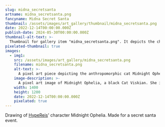 ```yaml
---
slug: midna_secretsanta
artname: midna_secretsanta.png
fancyname: Midna Secret Santa
thumbnail: /assets/images/art_gallery/thumbnail/midna_secretsanta.png
date: 2022-12-14T00:00:00.000Z
publish-date: 2024-05-30T00:00:00.000Z
thumbnail-alt-text: >-
  Thumbnail for gallery item "midna_secretsanta.png". It depicts the character Midnight Ophelia looking over her back.
pixelated-thumbnail: true
images:
  - img1:
    src: /assets/images/art_gallery/midna_secretsanta.png
    filename: midna_secretsanta.png
    alt-text: >-
      A pixel art piece depicting the anthropomorphic cat Midnight Ophelia posing.
    image-description: >-
      A pixel art image of Midnight Ophelia, a black Cat Viskian. She is walking towards the left, looking over her shoulder and upwards. She is making a gesture with her left hand and her right hand is on her hip. Towards the uper left corner of the image there is also a portrait drawing of her. She is looking at the viewer with her head tilted up slightly and sticking her tongue out. Both of these are situated on an abstract pink background.
    width: 1400
    height: 1200
    date: 2022-12-14T00:00:00.000Z
    pixelated: true
---
```

<p>
	Drawing of <a href="https://twitter.com/HypeReis" target="_blank">HypeReis</a>' character Midnight Ophelia. Made for a secret santa event.
</p>
